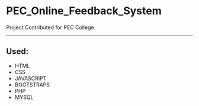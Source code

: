 # PEC_Online_Feedback_System
Project Contributed for PEC College

---

## Used:

* HTML
* CSS
* JAVASCRIPT
* BOOTSTRAPS
* PHP
* MYSQL